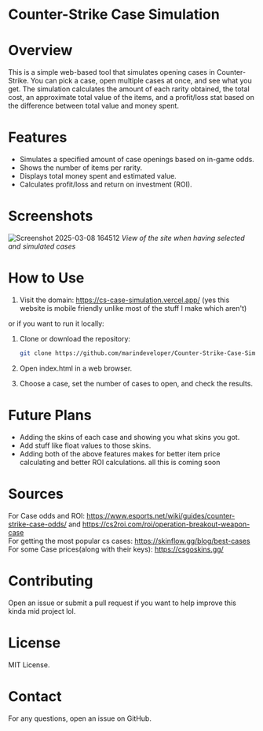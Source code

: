 # Counter-Strike Case Simulation

# Overview



This is a simple web-based tool that simulates opening cases in Counter-Strike. You can pick a case, open multiple cases at once, and see what you get. The simulation calculates the amount of each rarity obtained, the total cost, an approximate total value of the items, and a profit/loss stat based on the difference between total value and money spent.

# Features

* Simulates a specified amount of case openings based on in-game odds.
* Shows the number of items per rarity.
* Displays total money spent and estimated value.
* Calculates profit/loss and return on investment (ROI).

# Screenshots

![Screenshot 2025-03-08 164512](https://github.com/user-attachments/assets/71a8be55-531d-43a9-97e2-17b41510ee03)
*View of the site when having selected and simulated cases*

# How to Use

1. Visit the domain: https://cs-case-simulation.vercel.app/ (yes this website is mobile friendly unlike most of the stuff I make which aren't)

or if you want to run it locally:

1. Clone or download the repository:
   ```bash
   git clone https://github.com/marindeveloper/Counter-Strike-Case-Simulation.git
   ```


3. Open index.html in a web browser.
4. Choose a case, set the number of cases to open, and check the results.

# Future Plans

* Adding the skins of each case and showing you what skins you got. 
* Add stuff like float values to those skins.
* Adding both of the above features makes for better item price calculating and better ROI calculations.
all this is coming soon


# Sources
For Case odds and ROI: https://www.esports.net/wiki/guides/counter-strike-case-odds/ and https://cs2roi.com/roi/operation-breakout-weapon-case <br />
For getting the most popular cs cases: https://skinflow.gg/blog/best-cases <br />
For some Case prices(along with their keys): https://csgoskins.gg/

# Contributing

Open an issue or submit a pull request if you want to help improve this kinda mid project lol.

# License

MIT License.

# Contact

For any questions, open an issue on GitHub.

